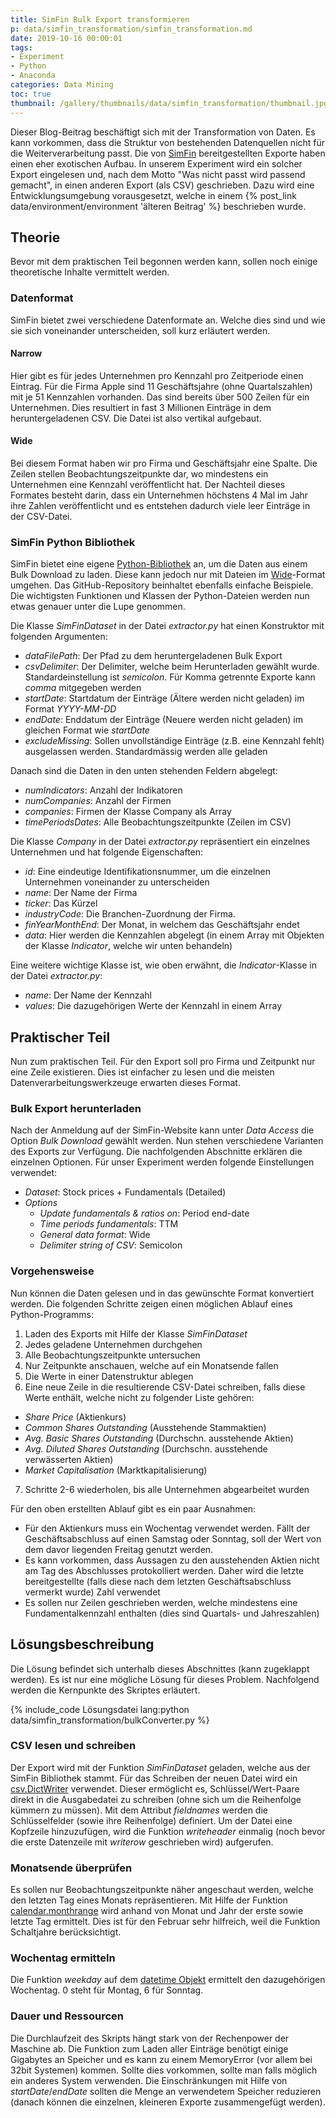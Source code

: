 ```yaml
---
title: SimFin Bulk Export transformieren
p: data/simfin_transformation/simfin_transformation.md
date: 2019-10-16 00:00:01
tags:
- Experiment
- Python
- Anaconda
categories: Data Mining
toc: true
thumbnail: /gallery/thumbnails/data/simfin_transformation/thumbnail.jpg
---
```

Dieser Blog-Beitrag beschäftigt sich mit der Transformation von Daten. Es kann vorkommen, dass die Struktur von bestehenden Datenquellen nicht für die Weiterverarbeitung passt. Die von [SimFin](https://simfin.com/) bereitgestellten Exporte haben einen eher exotischen Aufbau. In unserem Experiment wird ein solcher Export eingelesen und, nach dem Motto "Was nicht passt wird passend gemacht", in einen anderen Export (als CSV) geschrieben. Dazu wird eine Entwicklungsumgebung vorausgesetzt, welche in einem {% post_link data/environment/environment 'älteren Beitrag' %} beschrieben wurde.

<!-- more -->

## Theorie
Bevor mit dem praktischen Teil begonnen werden kann, sollen noch einige theoretische Inhalte vermittelt werden.

### Datenformat

SimFin bietet zwei verschiedene Datenformate an. Welche dies sind und wie sie sich voneinander unterscheiden, soll kurz erläutert werden.

#### Narrow

Hier gibt es für jedes Unternehmen pro Kennzahl pro Zeitperiode einen Eintrag. Für die Firma Apple sind 11 Geschäftsjahre (ohne Quartalszahlen) mit je 51 Kennzahlen vorhanden. Das sind bereits über 500 Zeilen für ein Unternehmen. Dies resultiert in fast 3 Millionen Einträge in dem heruntergeladenen CSV. Die Datei ist also vertikal aufgebaut.

#### Wide

Bei diesem Format haben wir pro Firma und Geschäftsjahr eine Spalte. Die Zeilen stellen Beobachtungszeitpunkte dar, wo mindestens ein Unternehmen eine Kennzahl veröffentlicht hat. Der Nachteil dieses Formates besteht darin, dass ein Unternehmen höchstens 4 Mal im Jahr ihre Zahlen veröffentlicht und es entstehen dadurch viele leer Einträge in der CSV-Datei.

### SimFin Python Bibliothek

SimFin bietet eine eigene [Python-Bibliothek](https://github.com/SimFin/bd-extractor) an, um die Daten aus einem Bulk Download zu laden. Diese kann jedoch nur mit Dateien im [Wide](#Wide)-Format umgehen. Das GitHub-Repository beinhaltet ebenfalls einfache Beispiele. Die wichtigsten Funktionen und Klassen der Python-Dateien werden nun etwas genauer unter die Lupe genommen.

Die Klasse *SimFinDataset* in der Datei *extractor.py* hat einen Konstruktor mit folgenden Argumenten:
* *dataFilePath*: Der Pfad zu dem heruntergeladenen Bulk Export
* *csvDelimiter*: Der Delimiter, welche beim Herunterladen gewählt wurde. Standardeinstellung ist *semicolon*. Für Komma getrennte Exporte kann *comma* mitgegeben werden
* *startDate*: Startdatum der Einträge (Ältere werden nicht geladen) im Format *YYYY-MM-DD*
* *endDate*: Enddatum der Einträge (Neuere werden nicht geladen) im gleichen Format wie *startDate*
* *excludeMissing*: Sollen unvollständige Einträge (z.B. eine Kennzahl fehlt) ausgelassen werden. Standardmässig werden alle geladen

Danach sind die Daten in den unten stehenden Feldern abgelegt:
* *numIndicators*: Anzahl der Indikatoren
* *numCompanies*: Anzahl der Firmen
* *companies*: Firmen der Klasse Company als Array
* *timePeriodsDates*: Alle Beobachtungszeitpunkte (Zeilen im CSV)

Die Klasse *Company* in der Datei *extractor.py* repräsentiert ein einzelnes Unternehmen und hat folgende Eigenschaften:
* *id*: Eine eindeutige Identifikationsnummer, um die einzelnen Unternehmen voneinander zu unterscheiden
* *name*: Der Name der Firma
* *ticker*: Das Kürzel
* *industryCode*: Die Branchen-Zuordnung der Firma.
* *finYearMonthEnd*: Der Monat, in welchem das Geschäftsjahr endet
* *data*: Hier werden die Kennzahlen abgelegt (in einem Array mit Objekten der Klasse *Indicator*, welche wir unten behandeln)

Eine weitere wichtige Klasse ist, wie oben erwähnt, die *Indicator*-Klasse in der Datei *extractor.py*:
* *name*: Der Name der Kennzahl
* *values*: Die dazugehörigen Werte der Kennzahl in einem Array

## Praktischer Teil

Nun zum praktischen Teil. Für den Export soll pro Firma und Zeitpunkt nur eine Zeile existieren. Dies ist einfacher zu lesen und die meisten Datenverarbeitungswerkzeuge erwarten dieses Format.

### Bulk Export herunterladen
Nach der Anmeldung auf der SimFin-Website kann unter *Data Access* die Option *Bulk Download* gewählt werden. Nun stehen verschiedene Varianten des Exports zur Verfügung. Die nachfolgenden  Abschnitte erklären die einzelnen Optionen. Für unser Experiment werden folgende Einstellungen verwendet:
* *Dataset*: Stock prices + Fundamentals (Detailed)
* *Options*
  * *Update fundamentals & ratios on*: Period end-date
  * *Time periods fundamentals*: TTM
  * *General data format*: Wide
  * *Delimiter string of CSV*: Semicolon

### Vorgehensweise

Nun können die Daten gelesen und in das gewünschte Format konvertiert werden. Die folgenden Schritte zeigen einen möglichen Ablauf eines Python-Programms:

1. Laden des Exports mit Hilfe der Klasse *SimFinDataset*
2. Jedes geladene Unternehmen durchgehen
3. Alle Beobachtungszeitpunkte untersuchen
4. Nur Zeitpunkte anschauen, welche auf ein Monatsende fallen
5. Die Werte in einer Datenstruktur ablegen
6. Eine neue Zeile in die resultierende CSV-Datei schreiben, falls diese Werte enthält, welche nicht zu folgender Liste gehören:
  * *Share Price* (Aktienkurs)
  * *Common Shares Outstanding* (Ausstehende Stammaktien)
  * *Avg. Basic Shares Outstanding* (Durchschn. ausstehende Aktien)
  * *Avg. Diluted Shares Outstanding* (Durchschn. ausstehende verwässerten Aktien)
  * *Market Capitalisation* (Marktkapitalisierung)
7. Schritte 2-6 wiederholen, bis alle Unternehmen abgearbeitet wurden

Für den oben erstellten Ablauf gibt es ein paar Ausnahmen:
* Für den Aktienkurs muss ein Wochentag verwendet werden. Fällt der Geschäftsabschluss auf einen Samstag oder Sonntag, soll der Wert von dem davor liegenden Freitag genutzt werden.
* Es kann vorkommen, dass Aussagen zu den ausstehenden Aktien nicht am Tag des Abschlusses protokolliert werden. Daher wird die letzte bereitgestellte (falls diese nach dem letzten Geschäftsabschluss vermerkt wurde) Zahl verwendet
* Es sollen nur Zeilen geschrieben werden, welche mindestens eine Fundamentalkennzahl enthalten (dies sind Quartals- und Jahreszahlen)


## Lösungsbeschreibung

Die Lösung befindet sich unterhalb dieses Abschnittes (kann zugeklappt werden). Es ist nur eine mögliche Lösung für dieses Problem. Nachfolgend werden die Kernpunkte des Skriptes erläutert.

{% include_code Lösungsdatei lang:python data/simfin_transformation/bulkConverter.py %}

### CSV lesen und schreiben
Der Export wird mit der Funktion *SimFinDataset* geladen, welche aus der SimFin Bibliothek stammt. Für das Schreiben der neuen Datei wird ein [csv.DictWriter](https://docs.python.org/3/library/csv.html#csv.DictWriter) verwendet. Dieser ermöglicht es, Schlüssel/Wert-Paare direkt in die Ausgabedatei zu schreiben (ohne sich um die Reihenfolge kümmern zu müssen). Mit dem Attribut *fieldnames* werden die Schlüsselfelder (sowie ihre Reihenfolge) definiert. Um der Datei eine Kopfzeile hinzuzufügen, wird die Funktion *writeheader* einmalig (noch bevor die erste Datenzeile mit *writerow* geschrieben wird) aufgerufen.

### Monatsende überprüfen
Es sollen nur Beobachtungszeitpunkte näher angeschaut werden, welche den letzten Tag eines Monats repräsentieren. Mit Hilfe der Funktion [calendar.monthrange](https://docs.python.org/3.7/library/calendar.html) wird anhand von Monat und Jahr der erste sowie letzte Tag ermittelt. Dies ist für den Februar sehr hilfreich, weil die Funktion Schaltjahre berücksichtigt.

### Wochentag ermitteln
Die Funktion *weekday* auf dem [datetime Objekt](https://docs.python.org/3.7/library/datetime.html#datetime.datetime) ermittelt den dazugehörigen Wochentag. 0 steht für Montag, 6 für Sonntag.

### Dauer und Ressourcen
Die Durchlaufzeit des Skripts hängt stark von der Rechenpower der Maschine ab. Die Funktion zum Laden aller Einträge benötigt einige Gigabytes an Speicher und es kann zu einem MemoryError (vor allem bei 32bit Systemen) kommen. Sollte dies vorkommen, sollte man falls möglich ein anderes System verwenden. Die Einschränkungen mit Hilfe von *startDate*/*endDate* sollten die Menge an verwendetem Speicher reduzieren (danach können die einzelnen, kleineren Exporte zusammengefügt werden).
